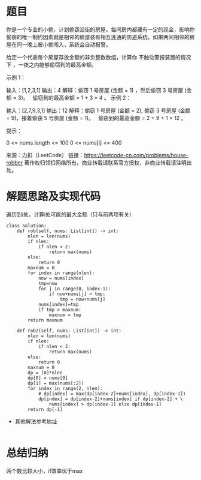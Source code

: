 # 题目
你是一个专业的小偷，计划偷窃沿街的房屋。每间房内都藏有一定的现金，影响你偷窃的唯一制约因素就是相邻的房屋装有相互连通的防盗系统，如果两间相邻的房屋在同一晚上被小偷闯入，系统会自动报警。

给定一个代表每个房屋存放金额的非负整数数组，计算你 不触动警报装置的情况下 ，一夜之内能够偷窃到的最高金额。

示例 1：

输入：[1,2,3,1]
输出：4
解释：偷窃 1 号房屋 (金额 = 1) ，然后偷窃 3 号房屋 (金额 = 3)。
     偷窃到的最高金额 = 1 + 3 = 4 。
示例 2：

输入：[2,7,9,3,1]
输出：12
解释：偷窃 1 号房屋 (金额 = 2), 偷窃 3 号房屋 (金额 = 9)，接着偷窃 5 号房屋 (金额 = 1)。
     偷窃到的最高金额 = 2 + 9 + 1 = 12 。
 

提示：

0 <= nums.length <= 100
0 <= nums[i] <= 400

来源：力扣（LeetCode）
链接：https://leetcode-cn.com/problems/house-robber
著作权归领扣网络所有。商业转载请联系官方授权，非商业转载请注明出处。

# 解题思路及实现代码
遍历到i处，计算i处可能的最大金额（只与前两项有关）
```
class Solution:
    def rob(self, nums: List[int]) -> int:
        nlen = len(nums)
        if nlen:
            if nlen < 2:
                return max(nums)
        else:
            return 0
        maxnum = 0
        for index in range(nlen):
            now = nums[index]
            tmp=now
            for j in range(0, index-1):
                if now+nums[j] > tmp:
                    tmp = now+nums[j]
            nums[index]=tmp
            if tmp > maxnum:
                maxnum = tmp
        return maxnum

    def rob2(self, nums: List[int]) -> int:
        nlen = len(nums)
        if nlen:
            if nlen < 2:
                return max(nums)
        else:
            return 0
        maxnum = 0
        dp = [0]*nlen
        dp[0] = nums[0]
        dp[1] = max(nums[:2])
        for index in range(2, nlen):
            # dp[index] = max(dp[index-2]+nums[index], dp[index-1])
            dp[index] = dp[index-2]+nums[index] if dp[index-2] + \
                nums[index] > dp[index-1] else dp[index-1]
        return dp[-1]
```
- 其他解法参考<a href="">地址</a>
``` 

``` 
# 总结归纳
两个数比较大小，if效率优于max